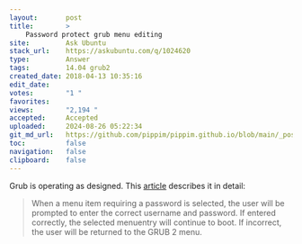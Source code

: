 ```yaml
---
layout:       post
title:        >
    Password protect grub menu editing
site:         Ask Ubuntu
stack_url:    https://askubuntu.com/q/1024620
type:         Answer
tags:         14.04 grub2
created_date: 2018-04-13 10:35:16
edit_date:    
votes:        "1 "
favorites:    
views:        "2,194 "
accepted:     Accepted
uploaded:     2024-08-26 05:22:34
git_md_url:   https://github.com/pippim/pippim.github.io/blob/main/_posts/2018/2018-04-13-Password-protect-grub-menu-editing.md
toc:          false
navigation:   false
clipboard:    false
---
```


Grub is operating as designed. This [article][1] describes it in detail:

> When a menu item requiring a password is selected, the user will be  
> prompted to enter the correct username and password. If entered  
> correctly, the selected menuentry will continue to boot. If incorrect,  
> the user will be returned to the GRUB 2 menu.  


  [1]: https://help.ubuntu.com/community/Grub2/Passwords
